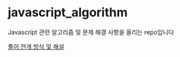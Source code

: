 # javascript_algorithm

Javascript 관련 알고리즘 및 문제 해결 사항을 올리는 repo입니다

[풀이 전개 방식 및 해설](https://www.notion.so/aromage/Algorithm-f9d54dd7a7ea4c83b90410f66b6c4065)

